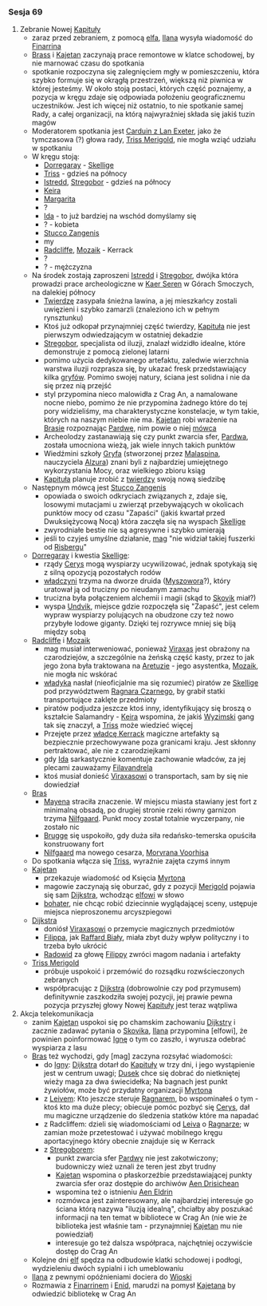 ### Sesja 69
1. Zebranie Nowej [Kapituły](#r_kapitula)
    - zaraz przed zebraniem, z pomocą [elfa](#g_kajetan), [Ilana](#g_ilana) wysyła wiadomość do [Finarrina](#p_druid_finarrin)
    - [Brass](#p_bras) i [Kajetan](#g_kajetan) zaczynają prace remontowe w klatce schodowej, by nie marnować czasu do spotkania
    - spotkanie rozpoczyna się zalegnięciem mgły w pomieszczeniu, która szybko formuje się w okrągłą przestrzeń, większą niż piwnica w której jesteśmy. W około stoją postaci, których część poznajemy, a pozycja w kręgu zdaje się odpowiada położeniu geograficznemu uczestników. Jest ich więcej niż ostatnio, to nie spotkanie samej Rady, a całej organizacji, na którą najwyraźniej składa się jakiś tuzin magów
    - Moderatorem spotkania jest [Carduin z Lan Exeter](#p_carduin), jako że tymczasowa (?) głowa rady, [Triss Merigold](#p_triss_merigold), nie mogła wziąć udziału w spotkaniu
    - W kręgu stoją:
        - [Dorregaray](#p_dorregaray) - [Skellige](#l_wyspy_skellige)
        - [Triss](#p_triss_merigold) - gdzieś na północy
        - [Istredd](#p_istredd), [Stregobor](#p_stregobor) - gdzieś na północy
        - [Keira](#p_keira_metz)
        - [Margarita](#p_margarita)
        - ?
        - [Ida](#p_ida) - to już bardziej na wschód domyślamy się
        - ? - kobieta
        - [Stucco Zangenis](#p_zangenis)
        - my
        - [Radcliffe](#p_radcliffe), [Mozaik](#p_mozaik) - Kerrack
        - ?
        - ? - mężczyzna
    - Na środek zostają zaproszeni [Istredd](#p_istredd) i [Stregobor](#p_stregobor), dwójka która prowadzi prace archeologiczne w [Kaer Seren](#l_kaer_seren) w Górach Smoczych, na dalekiej północy
        - [Twierdzę](#l_kaer_seren) zasypała śnieżna lawina, a jej mieszkańcy zostali uwięzieni i szybko zamarzli (znaleziono ich w pełnym rynsztunku)
        - Ktoś już odkopał przynajmniej część twierdzy, [Kapituła](#r_kapitula) nie jest pierwszym odwiedzającym w ostatniej dekadzie
        - [Stregobor](#p_stregobor), specjalista od iluzji, znalazł widzidło idealne, które demonstruje z pomocą zielonej latarni
        - pomimo użycia dedykowanego artefaktu, zaledwie wierzchnia warstwa iluzji rozprasza się, by ukazać fresk przedstawiający kilka [gryfów](#b_gryf). Pomimo swojej natury, ściana jest solidna i nie da się przez nią przejść
        - styl przypomina nieco malowidła z Crag An, a namalowane nocne niebo, pomimo że nie przypomina żadnego które do tej pory widzieliśmy, ma charakterystyczne konstelacje, w tym takie, których na naszym niebie nie ma. [Kajetan](#g_kajetan) robi wrażenie na [Brasie](#p_bras) rozpoznając [Pardwę](#r_pardwa), nim powie o niej [mówca](#p_stregobor)
        - Archeolodzy zastanawiają się czy punkt zwarcia sfer, [Pardwa](#r_pardwa), została umocniona wieżą, jak wiele innych takich punktów
        - Wiedźmini szkoły [Gryfa](#b_gryf) (stworzonej przez [Malaspina](#p_malaspin), nauczyciela [Alzura](#p_alzur)) znani byli z najbardziej umiejętnego wykorzystania Mocy, oraz wielkiego zbioru ksiąg
        - [Kapituła](#r_kapitula) planuje zrobić z [twierdzy](#l_kaer_seren) swoją nową siedzibę
    - Następnym mówcą jest [Stucco Zangenis](#p_zangenis)
        - opowiada o swoich odkryciach związanych z, zdaje się, losowymi mutacjami u zwierząt przebywających w okolicach punktów mocy od czasu "Zapaści" (jakiś kwartał przed Dwuksiężycową Nocą) która zaczęła się na wyspach [Skellige](#l_wyspy_skellige)
        - zwyrodniałe bestie nie są agresywne i szybko umierają
        - jeśli to czyjeś umyślne działanie, [mag](#p_zangenis) "nie widział takiej fuszerki od [Risbergu](#l_gora_cremora)"
    - [Dorregaray](#p_dorregaray) i kwestia [Skellige](#l_wyspy_skellige):
        - rządy [Cerys](#p_cerys) mogą wyspiarzy ucywilizować, jednak spotykają się z silną opozycją pozostałych rodów
        - [władczyni](#p_cerys) trzyma na dworze druida ([Myszowora](#p_myszowor)?), który uratował ją od trucizny po nieudanym zamachu
        - trucizna była połączeniem alchemii i magii (skąd to [Skovik](#p_skovik) miał?)
        - wyspa [Undvik](#l_undvik), miejsce gdzie rozpoczęła się "Zapaść", jest celem wypraw wyspiarzy polujących na obudzone czy też nowo przybyłe lodowe giganty. Dzięki tej rozrywce mniej się biją między sobą
    - [Radcliffe](#p_radcliffe) i [Mozaik](#p_mozaik)
        - mag musiał interweniować, ponieważ [Viraxas](#p_ksiaze_viraxas) jest obrażony na czarodziejów, a szczególnie na żeńską część kasty, przez to jak jego żona była traktowana na [Aretuzie](#l_wyspa_thanedd) - jego asystentka, [Mozaik](#p_mozaik), nie mogła nic wskórać
        - [władyka](#p_ksiaze_viraxas) nasłał (nieoficjalnie ma się rozumieć) piratów ze [Skellige](#l_wyspy_skellige) pod przywództwem [Ragnara Czarnego](#p_ragnar), by grabił statki transportujące zaklęte przedmioty
        - piratów podjudza jeszcze ktoś inny, identyfikujący się broszą o kształcie Salamandry - [Keira](#p_keira_metz) wspomina, że jakiś [Wyzimski](#l_wyzima) gang tak się znaczył, a [Triss](#p_triss_merigold) może wiedzieć więcej
        - Przejęte przez [władcę Kerrack](#p_ksiaze_viraxas) magiczne artefakty są bezpiecznie przechowywane poza granicami kraju. Jest skłonny pertraktować, ale nie z czarodziejkami
        - gdy [Ida](#p_ida) sarkastycznie komentuje zachowanie władców, za jej plecami zauważamy [Filavandrela](#p_filavandrel)
        - ktoś musiał donieść [Viraxasowi](#p_ksiaze_viraxas) o transportach, sam by się nie dowiedział
    - [Bras](#p_bras)
        - [Mayena](#l_mayena) straciła znaczenie. W miejscu miasta stawiany jest fort z minimalną obsadą, po drugiej stronie rzeki równy garnizon trzyma [Nilfgaard](#l_nilfgaard). Punkt mocy został totalnie wyczerpany, nie zostało nic
        - [Brugge](#l_m_brugge) się uspokoiło, gdy duża siła redańsko-temerska opuściła konstruowany fort
        - [Nilfgaard](#l_nilfgaard) ma nowego cesarza, [Morvrana Voorhisa](#p_morvran)
    - Do spotkania włącza się [Triss](#p_triss_merigold), wyraźnie zajęta czymś innym
    - [Kajetan](#g_kajetan)
        - przekazuje wiadomość od Księcia [Myrtona](#p_lord_myrton)
        - magowie zaczynają się oburzać, gdy z pozycji [Merigold](#p_triss_merigold) pojawia się sam  [Dijkstra](#p_dijkstra), wchodząc [elfowi](#g_kajetan) w słowo
        - [bohater](#g_kajetan), nie chcąc robić dziecinnie wyglądającej sceny, ustępuje miejsca nieproszonemu arcyszpiegowi
    - [Dijkstra](#p_dijkstra)
        - doniósł [Viraxasowi](#p_ksiaze_viraxas) o przemycie magicznych przedmiotów
        - [Filippa](#p_filippa_eilhart), jak [Raffard Biały](#p_raffard), miała zbyt duży wpływ polityczny i to trzeba było ukrócić
        - [Radowid](#p_krol_radowid) za głowę [Filippy](#p_filippa_eilhart) zwróci magom nadania i artefakty
    - [Triss Merigold](#p_triss_merigold)
        - próbuje uspokoić i przemówić do rozsądku rozwścieczonych zebranych
        - współpracując z [Dijkstrą](#p_dijkstra) (dobrowolnie czy pod przymusem) definitywnie zaszkodziła swojej pozycji, jej prawie pewna pozycja przyszłej głowy Nowej [Kapituły](#r_kapitula) jest teraz wątpliwa
2. Akcja telekomunikacja
    - zanim [Kajetan](#g_kajetan) uspokoi się po chamskim zachowaniu [Dijkstry](#p_dijkstra) i zacznie zadawać pytania o [Skovika](#p_skovik), [Ilana](#g_ilana) przypomina [elfowi], że powinien poinformować [Ignę](#p_igna) o tym co zaszło, i wyrusza odebrać wyspiarza z lasu
    - [Bras](#p_bras) też wychodzi, gdy [mag] zaczyna rozsyłać wiadomości:
        - do [Igny](#p_igna): [Dijkstra](#p_dijkstra) dotarł do [Kapituły](#r_kapitula) w trzy dni, i jego wystąpienie jest w centrum uwagi; [Dusek](#p_dusek) chce się dobrać do nietkniętej wieży maga za dwa świecidełka; Na bagnach jest punkt żywiołów, może być przydatny organizacji [Myrtona](#p_lord_myrton)
        - z [Leivem](#p_leiv): Kto jeszcze steruje [Ragnarem](#p_ragnar), bo wspominałeś o tym - ktoś kto ma duże plecy; obiecuje pomóc pozbyć się [Cerys](#p_cerys), dał mu magiczne urządzenie do śledzenia statków które ma napadać
        - z Radcliffem: dzieli się wiadomościami od [Leiva](#p_leiv) o [Ragnarze](#p_ragnar); w zamian może przetestować i używać mobilnego kręgu aportacyjnego który obecnie znajduje się w Kerrack
        - z [Stregoborem](#p_stregobor):
            - punkt zwarcia sfer [Pardwy](#r_pardwa) nie jest zakotwiczony; budowniczy wież uznali że teren jest zbyt trudny
            - [Kajetan](#g_kajetan) wspomina o płaskorzeźbie przedstawiającej punkty zwarcia sfer oraz dostępie do archiwów [Aen Drisichean](#r_aen_drisichean)
            - wspomina też o istnieniu [Aen Eldrin](#r_aen_eldrin)
            - rozmówca jest zainteresowany, ale najbardziej interesuje go ściana którą nazywa "iluzją idealną", chciałby aby poszukać informacji na ten temat w bibliotece w Crag An (nie wie że biblioteka jest właśnie tam - przynajmniej [Kajetan](#g_kajetan) mu nie powiedział)
            - interesuje go też dalsza współpraca, najchętniej oczywiście dostęp do Crag An
    - Kolejne dni [elf](#g_kajetan) spędza na odbudowie klatki schodowej i podłogi, wydzieleniu dwóch sypialni i ich umeblowaniu
    - [Ilana](#g_ilana) z pewnymi opóźnieniami dociera do [Wioski](#l_wioska)
    - Rozmawia z [Finarrinem](#p_druid_finarrin) i [Enid](#p_enid), marudzi na pomysł [Kajetana](#g_kajetan) by odwiedzić bibliotekę w Crag An